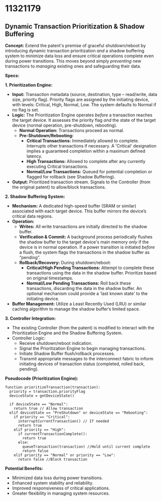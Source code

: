 # 11321179

## Dynamic Transaction Prioritization & Shadow Buffering

**Concept:** Extend the patent's premise of graceful shutdown/reboot by introducing dynamic transaction prioritization *and* a shadow buffering system to minimize data loss and ensure critical operations complete even during power transitions. This moves beyond simply *preventing* new transactions to *managing* existing ones and safeguarding their data.

**Specs:**

**1. Prioritization Engine:**

*   **Input:** Transaction metadata (source, destination, type – read/write, data size, priority flag). Priority flags are assigned by the initiating device, with levels: Critical, High, Normal, Low.  The system defaults to Normal if no flag is set.
*   **Logic:** The Prioritization Engine operates *before* a transaction reaches the target device. It assesses the priority flag *and* the state of the target device (normal operation, pre-shutdown, rebooting).
    *   **Normal Operation:** Transactions proceed as normal.
    *   **Pre-Shutdown/Rebooting:**
        *   **Critical Transactions:**  Immediately allowed to complete. Interrupts other transactions if necessary.  A 'Critical' designation implies a guaranteed completion within a maximum defined latency.
        *   **High Transactions:**  Allowed to complete after any currently executing Critical transactions.
        *   **Normal/Low Transactions:**  Queued for potential completion or flagged for rollback (see Shadow Buffering).
*   **Output:** Prioritized transaction stream.  Signals to the Controller (from the original patent) to allow/block transactions.

**2. Shadow Buffering System:**

*   **Mechanism:** A dedicated high-speed buffer (SRAM or similar) associated with each target device. This buffer mirrors the device’s critical data regions.
*   **Operation:**
    *   **Writes:**  All write transactions are initially directed to the shadow buffer.
    *   **Verification & Commit:** A background process periodically flushes the shadow buffer to the target device's main memory *only* if the device is in normal operation.  If a power transition is initiated *before* a flush, the system flags the transactions in the shadow buffer as “pending”.
    *   **Rollback/Recovery:**  During shutdown/reboot:
        *   **Critical/High Pending Transactions:** Attempt to complete these transactions using the data in the shadow buffer. Prioritize based on original timestamps.
        *   **Normal/Low Pending Transactions:**  Roll back these transactions, discarding the data in the shadow buffer.  An optional mechanism could provide a 'last known state' to the initiating device.
*   **Buffer Management:** Utilize a Least Recently Used (LRU) or similar caching algorithm to manage the shadow buffer’s limited space.

**3. Controller Integration:**

*   The existing Controller (from the patent) is modified to interact with the Prioritization Engine and the Shadow Buffering System.
*   Controller Logic:
    *   Receive shutdown/reboot indication.
    *   Signal the Prioritization Engine to begin managing transactions.
    *   Initiate Shadow Buffer flush/rollback processes.
    *   Transmit appropriate messages to the interconnect fabric to inform initiating devices of transaction status (completed, rolled back, pending).

**Pseudocode (Prioritization Engine):**

```
function prioritizeTransaction(transaction):
  priority = transaction.priorityFlag
  deviceState = getDeviceState()

  if deviceState == "Normal":
    return true // Allow transaction
  elif deviceState == "PreShutdown" or deviceState == "Rebooting":
    if priority == "Critical":
      interruptCurrentTransaction() // If needed
      return true
    elif priority == "High":
      if currentTransactionComplete():
        return true
      else:
        queueTransaction(transaction) //Hold until current complete
        return false
    elif priority == "Normal" or priority == "Low":
      return false //Block transaction
```

**Potential Benefits:**

*   Minimized data loss during power transitions.
*   Enhanced system stability and reliability.
*   Improved responsiveness of critical applications.
*   Greater flexibility in managing system resources.